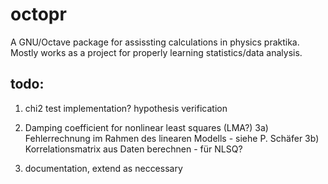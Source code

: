 # octopr
A GNU/Octave package for assissting calculations in physics praktika. Mostly works as a project for properly learning statistics/data analysis.

## todo:
1) chi2 test implementation? hypothesis verification
2) Damping coefficient for nonlinear least squares (LMA?)
3a) Fehlerrechnung im Rahmen des linearen Modells - siehe P. Schäfer 
3b) Korrelationsmatrix aus Daten berechnen - für NLSQ?

4) documentation,
extend as neccessary
